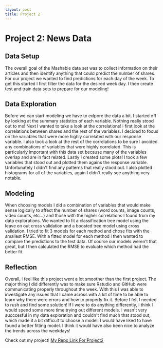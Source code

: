 ```yaml
---
layout: post
title: Project 2
---
```


# Project 2: News Data
## Data Setup
The overall goal of the Mashable data set was to collect information on their articles and then identify anything that could predict the number of shares.
For our project we wanted to find predictions for each day of the week.
To get this started I first filter the data for the desired week day. I then create test and train data sets to prepare for our modeling!

## Data Exploration
Before we can start modeling we have to exlpore the data a bit. 
I started off by looking at the summary statistics of each variable. Nothing really stood out to me!
Next I wanted to take a look at the correlations! I first look at the correlations between shares and the rest of the variables.
I decided to focus on the variables that were more highly correlated with our response variable.
I also took a look at the rest of the correlations to be sure I avoided any combinations of variables that were highly correlated. This is particularly important with this data set because many of the variables overlap and are in fact related.
Lastly I created some plots! 
I took a few variables that stood out and plotted them agains the response variable. Unfortunately I didn't find any patterns that really stood out.
I also plotted histograms for all of the variables, again I didn't really see anything very notable. 

## Modeling 
When choosing models I did a combination of variables that would make sense logically to affect the number of shares (word counts, image counts, video counts, etc...) and those with the higher correlations I found from my data explorations.
We wanted to fit a classification tree model using the leave on out cross validation and a boosted tree model using cross validation. I tried to fit 3 models for each method and chose fits with the smallest RMSE.
With a fitted model for each method I then wanted to compare the predictions to the test data. Of course our models weren't that great, but I then calculated the RMSE to evaluate which method had the better fit.

## Reflection    
Overall, I feel like this project went a lot smoother than the first project. The major thing I did differently was to make sure Rstudio and GitHub were communicating properly throughout the week. With this I was able to investigate any issues that I came across with a lot of time to be able to learn why there were errors and how to properly fix it. Before I felt I needed to rush and find some solution!
If I were to do anything differently, I think I would spend some more time trying out different models. I wasn't very succcesful in my data exploration and couldn't find much that stood out, which made it a bit difficult to choose a model. I would have liked to have found a better fitting model. I think it would have also been nice to analyze the trends across the weekdays!    



Check out my project!
[My Repo Link For Project2](https://apolanc2.github.io/Project2/)
